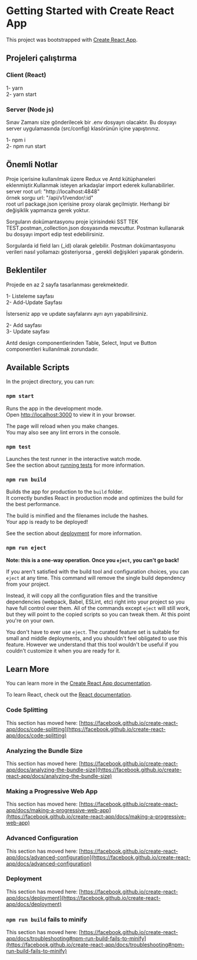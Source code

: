 # Getting Started with Create React App

This project was bootstrapped with [Create React App](https://github.com/facebook/create-react-app).

## Projeleri çalıştırma

### Client (React)

1- yarn \
2- yarn start

### Server (Node js)

Sınav Zamanı size gönderilecek bir .env dosyayrı olacaktır. Bu dosyayı server uygulamasında (src/config) klasörünün içine yapıştırınız.

1- npm i \
2- npm run start

## Önemli Notlar

Proje içerisine kullanılmak üzere Redux ve Antd kütüphaneleri eklenmiştir.Kullanmak isteyen arkadaşlar import ederek kullanabilirler.\
server root url: "http://localhost:4848" \
örnek sorgu url: "/api/v1/vendor/:id" \
root url package.json içerisine proxy olarak geçilmiştir. Herhangi bir değişiklik yapmanıza gerek yoktur.

Sorguların dokümantasyonu proje içirisindeki SST TEK TEST.postman_collection.json dosyasında mevcuttur. Postman kullanarak bu dosyayı import edip test edebilirsiniz.

Sorgularda id field ları (\_id) olarak gelebilir. Postman dokümantasyonu verileri nasıl yollamazı gösteriyorsa , gerekli değişikleri yaparak gönderin.

## Beklentiler

Projede en az 2 sayfa tasarlanması gerekmektedir.

1- Listeleme sayfası \
2- Add-Update Sayfası

İsterseniz app ve update sayfalarını ayrı ayrı yapabilirsiniz.

2- Add sayfası \
3- Update sayfası

Antd design componentlerinden Table, Select, Input ve Button componentleri kullanılmak zorundadır.

## Available Scripts

In the project directory, you can run:

### `npm start`

Runs the app in the development mode.\
Open [http://localhost:3000](http://localhost:3000) to view it in your browser.

The page will reload when you make changes.\
You may also see any lint errors in the console.

### `npm test`

Launches the test runner in the interactive watch mode.\
See the section about [running tests](https://facebook.github.io/create-react-app/docs/running-tests) for more information.

### `npm run build`

Builds the app for production to the `build` folder.\
It correctly bundles React in production mode and optimizes the build for the best performance.

The build is minified and the filenames include the hashes.\
Your app is ready to be deployed!

See the section about [deployment](https://facebook.github.io/create-react-app/docs/deployment) for more information.

### `npm run eject`

**Note: this is a one-way operation. Once you `eject`, you can't go back!**

If you aren't satisfied with the build tool and configuration choices, you can `eject` at any time. This command will remove the single build dependency from your project.

Instead, it will copy all the configuration files and the transitive dependencies (webpack, Babel, ESLint, etc) right into your project so you have full control over them. All of the commands except `eject` will still work, but they will point to the copied scripts so you can tweak them. At this point you're on your own.

You don't have to ever use `eject`. The curated feature set is suitable for small and middle deployments, and you shouldn't feel obligated to use this feature. However we understand that this tool wouldn't be useful if you couldn't customize it when you are ready for it.

## Learn More

You can learn more in the [Create React App documentation](https://facebook.github.io/create-react-app/docs/getting-started).

To learn React, check out the [React documentation](https://reactjs.org/).

### Code Splitting

This section has moved here: [https://facebook.github.io/create-react-app/docs/code-splitting](https://facebook.github.io/create-react-app/docs/code-splitting)

### Analyzing the Bundle Size

This section has moved here: [https://facebook.github.io/create-react-app/docs/analyzing-the-bundle-size](https://facebook.github.io/create-react-app/docs/analyzing-the-bundle-size)

### Making a Progressive Web App

This section has moved here: [https://facebook.github.io/create-react-app/docs/making-a-progressive-web-app](https://facebook.github.io/create-react-app/docs/making-a-progressive-web-app)

### Advanced Configuration

This section has moved here: [https://facebook.github.io/create-react-app/docs/advanced-configuration](https://facebook.github.io/create-react-app/docs/advanced-configuration)

### Deployment

This section has moved here: [https://facebook.github.io/create-react-app/docs/deployment](https://facebook.github.io/create-react-app/docs/deployment)

### `npm run build` fails to minify

This section has moved here: [https://facebook.github.io/create-react-app/docs/troubleshooting#npm-run-build-fails-to-minify](https://facebook.github.io/create-react-app/docs/troubleshooting#npm-run-build-fails-to-minify)
